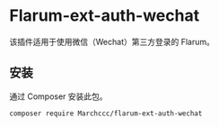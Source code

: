 # Flarum-ext-auth-wechat

该插件适用于使用微信（Wechat）第三方登录的 Flarum。

## 安装
通过 Composer 安装此包。

```shell
composer require Marchccc/flarum-ext-auth-wechat
```
